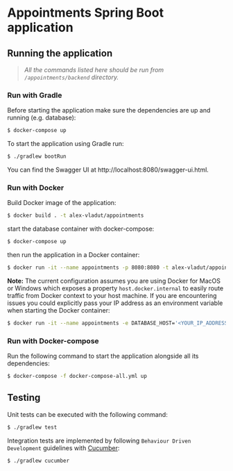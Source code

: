 # Appointments Spring Boot application

## Running the application

> *All the commands listed here should be run from `/appointments/backend` directory.*

### Run with Gradle

Before starting the application make sure the dependencies are up and running (e.g. database):
```bash
$ docker-compose up
```

To start the application using Gradle run:
```bash
$ ./gradlew bootRun
```

You can find the Swagger UI at http://localhost:8080/swagger-ui.html.

### Run with Docker

Build Docker image of the application:
```bash
$ docker build . -t alex-vladut/appointments
```

start the database container with docker-compose:
```bash
$ docker-compose up
```

then run the application in a Docker container:
```bash
$ docker run -it --name appointments -p 8080:8080 -t alex-vladut/appointments
```

**Note:** The current configuration assumes you are using Docker for MacOS or Windows which exposes a property `host.docker.internal` to easily route traffic from Docker context to your host machine. If you are encountering issues you could explicitly pass your IP address as an environment variable when starting the Docker container:
```bash
$ docker run -it --name appointments -e DATABASE_HOST='<YOUR_IP_ADDRESS>' -p 8080:8080 -t alex-vladut/appointments
```

### Run with Docker-compose

Run the following command to start the application alongside all its dependencies:
```bash
$ docker-compose -f docker-compose-all.yml up
```

## Testing

Unit tests can be executed with the following command:
```bash
$ ./gradlew test
```

Integration tests are implemented by following `Behaviour Driven Development` guidelines with [Cucumber](https://cucumber.io/):
```bash
$ ./gradlew cucumber
```
